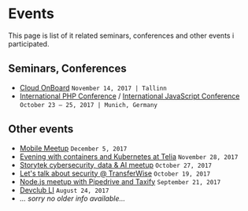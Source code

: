 # Events

This page is list of it related seminars, conferences and other events i participated.

## Seminars, Conferences

 * [Cloud OnBoard](https://cloudplatformonline.com/2017-OnBoard-Tallinn.html) `November 14, 2017 | Tallinn`
 * [International PHP Conference](https://phpconference.com/en/) / [ International JavaScript Conference](https://javascript-conference.com/en/)
  `October 23 – 25, 2017 | Munich, Germany`

## Other events

 * [Mobile Meetup](https://www.eventbrite.com/e/mobile-meetup-tickets-39863766599#) `December 5, 2017`
 * [Evening with containers and Kubernetes at Telia](https://www.meetup.com/Tallinn-DevOps-Meetup/events/244925512/) `November 28, 2017`
 * [Storytek cybersecurity, data & AI meetup](https://www.facebook.com/events/168507497065367/) `October 27, 2017`
 * [Let's talk about security @ TransferWise](https://www.meetup.com/Tallinn-DevOps-Meetup/events/243957304/) `October 19, 2017`
 * [Node.js meetup with Pipedrive and Taxify](https://www.meetup.com/pipedrive/events/242821612/) `September 21, 2017`
 * [Devclub LI](http://devclub.ee/lugu/devclub-li-august-30-meriton-hotel) `August 24, 2017`
 * *... sorry no older info available...*
